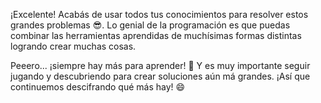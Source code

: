 ¡Excelente! Acabás de usar todos tus conocimientos para resolver estos grandes problemas :sunglasses:. Lo genial de la programación es que puedas combinar las herramientas aprendidas de muchísimas formas distintas logrando crear muchas cosas. 

Peeero... ¡siempre hay más para aprender! :raising_hand: Y es muy importante seguir jugando y descubriendo para crear soluciones aún má grandes. ¡Así que continuemos descifrando qué más hay! :smile: